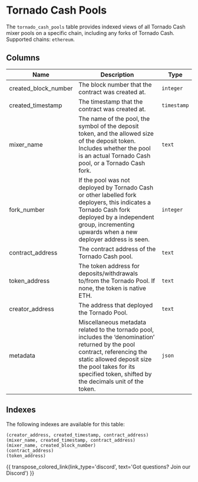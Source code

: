 # Tornado Cash Pools

The `tornado_cash_pools` table provides indexed views of all Tornado Cash mixer pools on a specific chain, including any forks of Tornado Cash. Supported chains: `ethereum`.

## Columns
| Name                | Description                                                                 | Type        |
| --------- | --------- | --------------------------------------------------------------------------- |
| created_block_number | The block number that the contract was created at. | `integer` |
| created_timestamp | The timestamp that the contract was created at. | `timestamp` |
| mixer_name | The name of the pool, the symbol of the deposit token, and the allowed size of the deposit token. Includes whether the pool is an actual Tornado Cash pool, or a Tornado Cash fork. | `text` |
| fork_number | If the pool was not deployed by Tornado Cash or other labelled fork deployers, this indicates a Tornado Cash fork deployed by a independent group, incrementing upwards when a new deployer address is seen. | `integer` |
| contract_address | The contract address of the Tornado Cash pool. | `text` |
| token_address | The token address for deposits/withdrawals to/from the Tornado Pool. If none, the token is native ETH. | `text` |
| creator_address | The address that deployed the Tornado Pool. | `text` |
| metadata | Miscellaneous metadata related to the tornado pool, includes the ‘denomination’ returned by the pool contract, referencing the static allowed deposit size the pool takes for its specified token, shifted by the decimals unit of the token. | `json` |

## Indexes
The following indexes are available for this table:

```
(creator_address, created_timestamp, contract_address)
(mixer_name, created_timestamp, contract_address)
(mixer_name, created_block_number)
(contract_address)
(token_address)
```

{{ transpose_colored_link(link_type='discord', text='Got questions?  Join our Discord') }}
